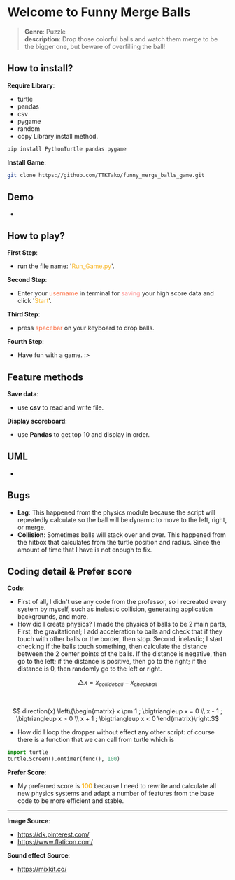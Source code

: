 # Welcome to Funny Merge Balls
> **Genre**: Puzzle\
> **description**: Drop those colorful balls and watch them merge to be the bigger one, but beware of overfilling the ball!


## How to install?

**Require Library**:
- turtle
- pandas
- csv
- pygame
- random
- copy
Library install method.
```bash
pip install PythonTurtle pandas pygame
```

**Install Game**:
```bash
git clone https://github.com/TTKTako/funny_merge_balls_game.git
```


## Demo
-


## How to play?

**First Step**:
- run the file name: '<font color="#fab727">Run_Game.py</font>'.

**Second Step**:
- Enter your <font color="#fb683b">username</font> in terminal for <font color="#fe8e8e">saving</font> your high score data and click '<font color="#fab727">Start</font>'.

**Third Step**:
- press <font color="#fb683b">spacebar</font> on your keyboard to drop balls.

**Fourth Step**:
- Have fun with a game. :>


## Feature methods

**Save data**:
- use **csv** to read and write file.

**Display scoreboard**:
- use **Pandas** to get top 10 and display in order.


## UML
-


## Bugs
- **Lag**: This happened from the physics module because the script will repeatedly calculate so the ball will be dynamic to move to the left, right, or merge.
- **Collision**: Sometimes balls will stack over and over. This happened from the hitbox that calculates from the turtle position and radius. Since the amount of time that I have is not enough to fix.


## Coding detail & Prefer score
**Code**:
- First of all, I didn't use any code from the professor, so I recreated every system by myself, such as inelastic collision, generating application backgrounds, and more.
- How did I create physics? I made the physics of balls to be 2 main parts, First, the gravitational; I add acceleration to balls and check that if they touch with other balls or the border, then stop. Second, inelastic; I start checking if the balls touch something, then calculate the distance between the 2 center points of the balls. If the distance is negative, then go to the left; if the distance is positive, then go to the right; if the distance is 0, then randomly go to the left or right.

```math
 \bigtriangleup x = x_{collideball} - x_{checkball}
```

<br>

```math
 direction(x) \left\{\begin{matrix} x \pm 1    ;    \bigtriangleup x = 0
 \\ x - 1    ;    \bigtriangleup x > 0
 \\ x + 1    ;    \bigtriangleup x < 0
\end{matrix}\right.
```

- How did I loop the dropper without effect any other script: of course there is a function that we can call from turtle which is

```py
import turtle
turtle.Screen().ontimer(func(), 100)
```

**Prefer Score**:
- My preferred score is <font color="#fab727">**100**</font> because I need to rewrite and calculate all new physics systems and adapt a number of features from the base code to be more efficient and stable.


---


**Image Source**:
- https://dk.pinterest.com/
- https://www.flaticon.com/

**Sound effect Source**:
- https://mixkit.co/